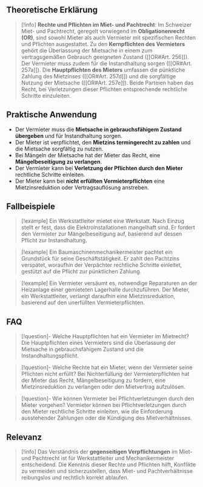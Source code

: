 ## Theoretische Erklärung
>[!info] 
>**Rechte und Pflichten im Miet- und Pachtrecht**: Im Schweizer Miet- und Pachtrecht, geregelt vorwiegend im **Obligationenrecht (OR)**, sind sowohl Mieter als auch Vermieter mit spezifischen Rechten und Pflichten ausgestattet. Zu den **Kernpflichten des Vermieters** gehört die Überlassung der Mietsache in einem zum vertragsgemäßen Gebrauch geeigneten Zustand ([[OR#Art. 256]]). Der Vermieter muss zudem für die Instandhaltung sorgen ([[OR#Art. 257a]]). Die **Hauptpflichten des Mieters** umfassen die pünktliche Zahlung des Mietzinses ([[OR#Art. 257d]]) und die sorgfältige Nutzung der Mietsache ([[OR#Art. 257e]]). Beide Parteien haben das Recht, bei Verletzungen dieser Pflichten entsprechende rechtliche Schritte einzuleiten.

## Praktische Anwendung
- Der Vermieter muss die **Mietsache in gebrauchsfähigem Zustand übergeben** und für Instandhaltung sorgen.
- Der Mieter ist verpflichtet, den **Mietzins termingerecht zu zahlen** und die Mietsache sorgfältig zu nutzen.
- Bei Mängeln der Mietsache hat der Mieter das Recht, eine **Mängelbeseitigung zu verlangen**.
- Der Vermieter kann bei **Verletzung der Pflichten durch den Mieter** rechtliche Schritte einleiten.
- Der Mieter kann bei **nicht erfüllten Vermieterpflichten** eine Mietzinsreduktion oder Vertragsauflösung anstreben.

## Fallbeispiele
>[!example] Ein Werkstattleiter mietet eine Werkstatt. Nach Einzug stellt er fest, dass die Elektroinstallationen mangelhaft sind. Er fordert den Vermieter zur Mängelbeseitigung auf, basierend auf dessen Pflicht zur Instandhaltung.

>[!example] Ein Baumaschinenmechanikermeister pachtet ein Grundstück für seine Geschäftstätigkeit. Er zahlt den Pachtzins verspätet, woraufhin der Verpächter rechtliche Schritte einleitet, gestützt auf die Pflicht zur pünktlichen Zahlung.

>[!example] Ein Vermieter versäumt es, notwendige Reparaturen an der Heizanlage einer gemieteten Lagerhalle durchzuführen. Der Mieter, ein Werkstattleiter, verlangt daraufhin eine Mietzinsreduktion, basierend auf den unerfüllten Vermieterpflichten.

## FAQ
>[!question]- Welche Hauptpflichten hat ein Vermieter im Mietrecht?
>Die Hauptpflichten eines Vermieters sind die Überlassung der Mietsache in gebrauchsfähigem Zustand und die Instandhaltungspflicht.

>[!question]- Welche Rechte hat ein Mieter, wenn der Vermieter seine Pflichten nicht erfüllt?
>Bei Nichterfüllung der Vermieterpflichten hat der Mieter das Recht, Mängelbeseitigung zu fordern, eine Mietzinsreduktion zu verlangen oder den Mietvertrag aufzulösen.

>[!question]- Wie können Vermieter bei Pflichtverletzungen durch den Mieter vorgehen?
>Vermieter können bei Pflichtverletzungen durch den Mieter rechtliche Schritte einleiten, wie die Einforderung ausstehender Zahlungen oder die Kündigung des Mietverhältnisses.

## Relevanz
>[!info] 
>Das Verständnis der **gegenseitigen Verpflichtungen** im Miet- und Pachtrecht ist für Werkstattleiter und Mechanikermeister entscheidend. Die Kenntnis dieser Rechte und Pflichten hilft, Konflikte zu vermeiden und sicherzustellen, dass Miet- und Pachtverhältnisse reibungslos und rechtlich korrekt ablaufen.